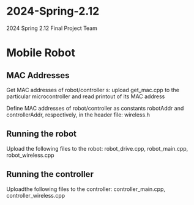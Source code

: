 # 2024-Spring-2.12
2024 Spring 2.12 Final Project Team

# Mobile Robot

## MAC Addresses

Get MAC addresses of robot/controller s: upload get_mac.cpp to the particular microcontroller and read printout of its MAC address

Define MAC addresses of robot/controller as constants robotAddr and controllerAddr, respectively, in the header file: wireless.h

## Running the robot

Upload the following files to the robot: robot_drive.cpp, robot_main.cpp, robot_wireless.cpp

## Running the controller

Uploadthe following files to the controller: controller_main.cpp, controller_wireless.cpp